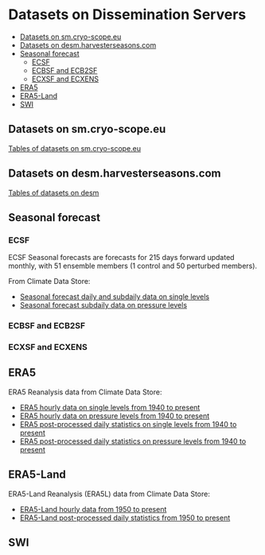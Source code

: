 # Datasets on Dissemination Servers

  - [Datasets on sm.cryo-scope.eu](#datasets-on-smcryo-scopeeu)
  - [Datasets on desm.harvesterseasons.com](#datasets-on-desmharvesterseasonscom)
  - [Seasonal forecast](#seasonal-forecast)
    - [ECSF](#ecsf)
    - [ECBSF and ECB2SF](#ecbsf-and-ecb2sf)
    - [ECXSF and ECXENS](#ecxsf-and-ecxens)
  - [ERA5](#era5)
  - [ERA5-Land](#era5-land)
  - [SWI](#swi)

## Datasets on sm.cryo-scope.eu

[Tables of datasets on sm.cryo-scope.eu](../datasets/sm-cryoscope-datasets.md)

## Datasets on desm.harvesterseasons.com

[Tables of datasets on desm](../datasets/desm-cryoscope-datasets.md)

## Seasonal forecast

### ECSF

ECSF Seasonal forecasts are forecasts for 215 days forward updated monthly, with 51 ensemble members (1 control and 50 perturbed members). 

From Climate Data Store: 

- [Seasonal forecast daily and subdaily data on single levels](https://cds.climate.copernicus.eu/datasets/seasonal-original-single-levels?tab=overview)
- [Seasonal forecast subdaily data on pressure levels](https://cds.climate.copernicus.eu/datasets/seasonal-original-pressure-levels?tab=overview)


### ECBSF and ECB2SF

### ECXSF and ECXENS


## ERA5

ERA5 Reanalysis data from Climate Data Store:

- [ERA5 hourly data on single levels from 1940 to present](https://cds.climate.copernicus.eu/datasets/reanalysis-era5-single-levels?tab=overview)
- [ERA5 hourly data on pressure levels from 1940 to present](https://cds.climate.copernicus.eu/datasets/reanalysis-era5-pressure-levels?tab=overview)
- [ERA5 post-processed daily statistics on single levels from 1940 to present](https://cds.climate.copernicus.eu/datasets/derived-era5-single-levels-daily-statistics?tab=overview)
- [ERA5 post-processed daily statistics on pressure levels from 1940 to present](https://cds.climate.copernicus.eu/datasets/derived-era5-pressure-levels-daily-statistics?tab=overview)

## ERA5-Land

ERA5-Land Reanalysis (ERA5L) data from Climate Data Store:

- [ERA5-Land hourly data from 1950 to present](https://cds.climate.copernicus.eu/datasets/reanalysis-era5-land?tab=overview)
- [ERA5-Land post-processed daily statistics from 1950 to present](https://cds.climate.copernicus.eu/datasets/derived-era5-land-daily-statistics?tab=overview)

## SWI
